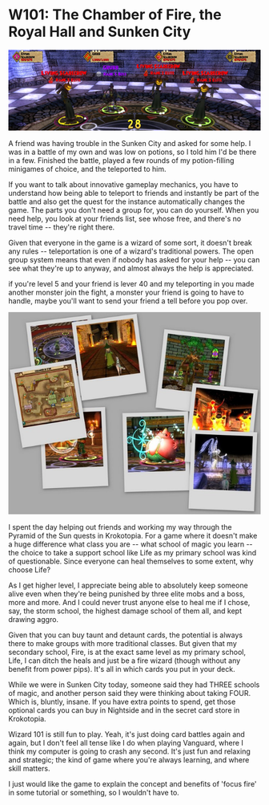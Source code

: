 # W101: The Chamber of Fire, the Royal Hall and Sunken City

![](../uploads/2008/09/wizardgraphicalclient-2008-09-21-17-39-05-38.jpg "wizardgraphicalclient-2008-09-21-17-39-05-38")

A friend was having trouble in the Sunken City and asked for some help. I was in a battle of my own and was low on potions, so I told him I'd be there in a few. Finished the battle, played a few rounds of my potion-filling minigames of choice, and the teleported to him.

If you want to talk about innovative gameplay mechanics, you have to understand how being able to teleport to friends and instantly be part of the battle and also get the quest for the instance automatically changes the game. The parts you don't need a group for, you can do yourself. When you need help, you look at your friends list, see whose free, and there's no travel time -- they're right there.

Given that everyone in the game is a wizard of some sort, it doesn't break any rules -- teleportation is one of a wizard's traditional powers. The open group system means that even if nobody has asked for your help -- you can see what they're up to anyway, and almost always the help is appreciated.

if you're level 5 and your friend is lever 40 and my teleporting in you made another monster join the fight, a monster your friend is going to have to handle, maybe you'll want to send your friend a tell before you pop over.

![](../uploads/2008/09/collage4.jpg "collage4")

I spent the day helping out friends and working my way through the Pyramid of the Sun quests in Krokotopia. For a game where it doesn't make a huge difference what class you are -- what school of magic you learn -- the choice to take a support school like Life as my primary school was kind of questionable. Since everyone can heal themselves to some extent, why choose Life?

As I get higher level, I appreciate being able to absolutely keep someone alive even when they're being punished by three elite mobs and a boss, more and more. And I could never trust anyone else to heal me if I chose, say, the storm school, the highest damage school of them all, and kept drawing aggro.

Given that you can buy taunt and detaunt cards, the potential is always there to make groups with more traditional classes. But given that my secondary school, Fire, is at the exact same level as my primary school, Life, I can ditch the heals and just be a fire wizard (though without any benefit from power pips). It's all in which cards you put in your deck.

While we were in Sunken City today, someone said they had THREE schools of magic, and another person said they were thinking about taking FOUR. Which is, bluntly, insane. If you have extra points to spend, get those optional cards you can buy in Nightside and in the secret card store in Krokotopia.

Wizard 101 is still fun to play. Yeah, it's just doing card battles again and again, but I don't feel all tense like I do when playing Vanguard, where I think my computer is going to crash any second. It's just fun and relaxing and strategic; the kind of game where you're always learning, and where skill matters.

I just would like the game to explain the concept and benefits of 'focus fire' in some tutorial or something, so I wouldn't have to.

